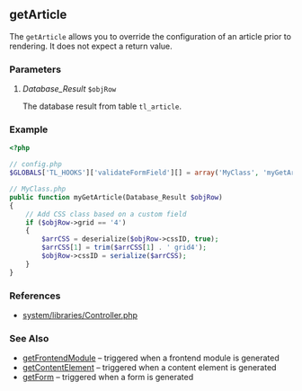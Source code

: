 getArticle
----------

The `getArticle` allows you to override the configuration of an article prior to rendering. It does not expect a return value.


### Parameters ###

1. *Database_Result* `$objRow`

	The database result from table `tl_article`.


### Example ###

```php
<?php

// config.php
$GLOBALS['TL_HOOKS']['validateFormField'][] = array('MyClass', 'myGetArticle');

// MyClass.php
public function myGetArticle(Database_Result $objRow)
{
	// Add CSS class based on a custom field
	if ($objRow->grid == '4')
	{
		$arrCSS = deserialize($objRow->cssID, true);
		$arrCSS[1] = trim($arrCSS[1] . ' grid4');
		$objRow->cssID = serialize($arrCSS);
	}
}
```


### References ###

- [system/libraries/Controller.php](https://github.com/contao/core/blob/2.11.7/system/libraries/Controller.php#L432)


### See Also ###

- [getFrontendModule](getFrontendModule.md) – triggered when a frontend module is generated
- [getContentElement](getContentElement.md) – triggered when a content element is generated
- [getForm](getForm.md) – triggered when a form is generated

